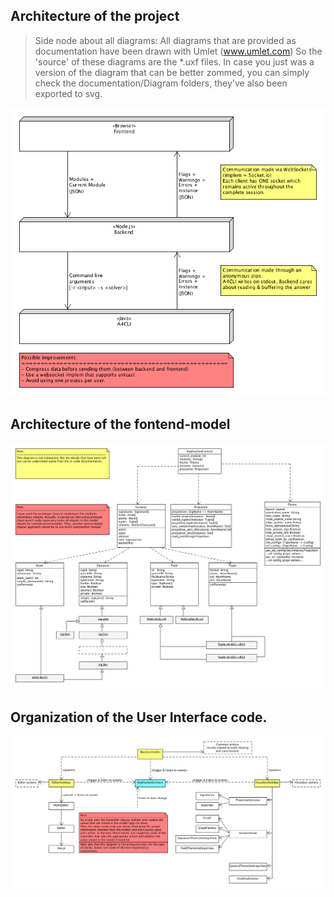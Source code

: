 
## Architecture of the project
> Side node about all diagrams: 
> All diagrams that are provided as documentation have been drawn with Umlet (www.umlet.com)
> So the 'source' of these diagrams are the *.uxf files.
> In case you just was a version of the diagram that can be better zommed, you can simply check
> the documentation/Diagram folders, they've also been exported to svg.

![High-Level architecture overview](./documentation/Diagrams/ArchitectureOverview.png)

## Architecture of the fontend-model
![Frontend Model](./documentation/Diagrams/ModelOverview.png)

## Organization of the User Interface code.
![UI](./documentation/Diagrams/UIControlFlow.png)
